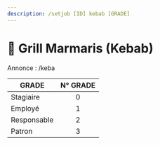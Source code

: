 ```yaml
---
description: /setjob [ID] kebab [GRADE]
---
```


# 🥙 Grill Marmaris (Kebab)

Annonce : /keba

| GRADE       | N° GRADE |
| ----------- | :------: |
| Stagiaire   |     0    |
| Employé     |     1    |
| Responsable |     2    |
| Patron      |     3    |

